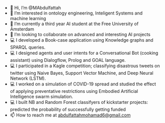 - 👋 Hi, I’m @MAbdulfattah
- 👀 I’m interested in ontology engineering, Inteligent Systems and machine learning 
- 🌱 I’m currently a third year AI student at the Free University of Amsterdam 
- 💞️ I’m looking to collaborate on advanced and interesting AI projects 
- 💻 I developed a Book-case application using Knowledge graphs and SPARQL queries.
- 💻 I designed agents and user intents for a Conversational Bot (cooking assistant) using Dialogflow, Prolog and GOAL language.
- 💻 I participated in a Kagle competition; classifying disastrous tweets on twitter using Naive Bayes, Support Vector Machine, and Deep Neural Network (LSTM).
- 💻 I worked on a simulation of COVID-19 spread and studied the effect of applying preventative restrictions using Embodied Artificial Intelligence swarm simulation.
- 💻 I built NB and Random Forest classifyers of kickstarter projects: predicted the probability of successfully getting funded 
- 📫 How to reach me at abdulfattahmohamad6@gmail.com

<!---
MAbdulfattah/MAbdulfattah is a ✨ special ✨ repository because its `README.md` (this file) appears on your GitHub profile.
You can click the Preview link to take a look at your changes.
--->
